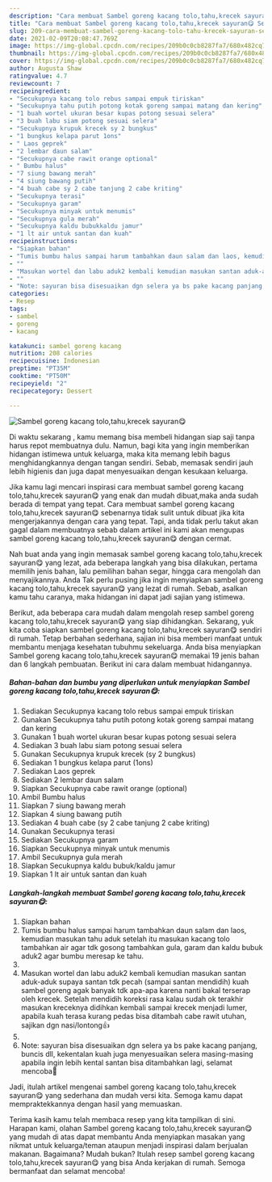 ```yaml
---
description: "Cara membuat Sambel goreng kacang tolo,tahu,krecek sayuran😋 Sederhana Untuk Jualan"
title: "Cara membuat Sambel goreng kacang tolo,tahu,krecek sayuran😋 Sederhana Untuk Jualan"
slug: 209-cara-membuat-sambel-goreng-kacang-tolo-tahu-krecek-sayuran-sederhana-untuk-jualan
date: 2021-02-09T20:08:47.769Z
image: https://img-global.cpcdn.com/recipes/209b0c0cb8287fa7/680x482cq70/sambel-goreng-kacang-tolotahukrecek-sayuran😋-foto-resep-utama.jpg
thumbnail: https://img-global.cpcdn.com/recipes/209b0c0cb8287fa7/680x482cq70/sambel-goreng-kacang-tolotahukrecek-sayuran😋-foto-resep-utama.jpg
cover: https://img-global.cpcdn.com/recipes/209b0c0cb8287fa7/680x482cq70/sambel-goreng-kacang-tolotahukrecek-sayuran😋-foto-resep-utama.jpg
author: Augusta Shaw
ratingvalue: 4.7
reviewcount: 7
recipeingredient:
- "Secukupnya kacang tolo rebus sampai empuk tiriskan"
- "Secukupnya tahu putih potong kotak goreng sampai matang dan kering"
- "1 buah wortel ukuran besar kupas potong sesuai selera"
- "3 buah labu siam potong sesuai selera"
- "Secukupnya krupuk krecek sy 2 bungkus"
- "1 bungkus kelapa parut 1ons"
- " Laos geprek"
- "2 lembar daun salam"
- "Secukupnya cabe rawit orange optional"
- " Bumbu halus"
- "7 siung bawang merah"
- "4 siung bawang putih"
- "4 buah cabe sy 2 cabe tanjung 2 cabe kriting"
- "Secukupnya terasi"
- "Secukupnya garam"
- "Secukupnya minyak untuk menumis"
- "Secukupnya gula merah"
- "Secukupnya kaldu bubukkaldu jamur"
- "1 lt air untuk santan dan kuah"
recipeinstructions:
- "Siapkan bahan"
- "Tumis bumbu halus sampai harum tambahkan daun salam dan laos, kemudian masukan tahu aduk setelah itu masukan kacang tolo tambahkan air agar tdk gosong tambahkan gula, garam dan kaldu bubuk aduk2 agar bumbu meresap ke tahu."
- ""
- "Masukan wortel dan labu aduk2 kembali kemudian masukan santan aduk-aduk supaya santan tdk pecah (sampai santan mendidih) kuah sambel goreng agak banyak tdk apa-apa karena nanti bakal terserap oleh krecek. Setelah mendidih koreksi rasa kalau sudah ok terakhir masukan kreceknya didihkan kembali sampai krecek menjadi lumer, apabila kuah terasa kurang pedas bisa ditambah cabe rawit utuhan, sajikan dgn nasi/lontong👍"
- ""
- "Note: sayuran bisa disesuaikan dgn selera ya bs pake kacang panjang, buncis dll, kekentalan kuah juga menyesuaikan selera masing-masing apabila ingin lebih kental santan bisa ditambahkan lagi, selamat mencoba🙏"
categories:
- Resep
tags:
- sambel
- goreng
- kacang

katakunci: sambel goreng kacang 
nutrition: 208 calories
recipecuisine: Indonesian
preptime: "PT35M"
cooktime: "PT50M"
recipeyield: "2"
recipecategory: Dessert

---
```



![Sambel goreng kacang tolo,tahu,krecek sayuran😋](https://img-global.cpcdn.com/recipes/209b0c0cb8287fa7/680x482cq70/sambel-goreng-kacang-tolotahukrecek-sayuran😋-foto-resep-utama.jpg)

Di waktu  sekarang , kamu memang bisa membeli hidangan siap saji tanpa harus repot membuatnya dulu. Namun, bagi kita yang ingin memberikan hidangan istimewa untuk keluarga, maka kita memang lebih bagus menghidangkannya dengan tangan sendiri. Sebab, memasak sendiri jauh lebih higienis dan juga dapat menyesuaikan dengan kesukaan keluarga.

Jika kamu lagi mencari inspirasi cara membuat sambel goreng kacang tolo,tahu,krecek sayuran😋 yang enak dan mudah dibuat,maka anda sudah berada di tempat yang tepat. Cara membuat sambel goreng kacang tolo,tahu,krecek sayuran😋  sebenarnya tidak sulit untuk dibuat jika kita mengerjakannya dengan cara yang tepat. Tapi, anda tidak perlu takut akan gagal dalam membuatnya 
sebab dalam artikel ini kami akan mengupas sambel goreng kacang tolo,tahu,krecek sayuran😋 dengan cermat.  



Nah buat anda yang ingin memasak sambel goreng kacang tolo,tahu,krecek sayuran😋 yang lezat, ada beberapa langkah yang bisa dilakukan, pertama memilih jenis bahan, lalu pemilihan bahan segar, hingga cara mengolah dan menyajikannya. Anda Tak perlu pusing jika ingin menyiapkan sambel goreng kacang tolo,tahu,krecek sayuran😋 yang lezat di rumah. Sebab, asalkan kamu  tahu caranya, maka hidangan ini dapat jadi sajian yang istimewa.

Berikut, ada beberapa cara mudah dalam mengolah resep sambel goreng kacang tolo,tahu,krecek sayuran😋 yang siap dihidangkan. Sekarang, yuk kita coba siapkan sambel goreng kacang tolo,tahu,krecek sayuran😋 sendiri di rumah. Tetap berbahan sederhana, sajian ini bisa memberi manfaat untuk membantu menjaga kesehatan tubuhmu sekeluarga. Anda bisa menyiapkan Sambel goreng kacang tolo,tahu,krecek sayuran😋 memakai 19 jenis bahan dan 6 langkah pembuatan. Berikut ini cara dalam membuat hidangannya.

<!--inarticleads1-->

##### Bahan-bahan dan bumbu yang diperlukan untuk menyiapkan Sambel goreng kacang tolo,tahu,krecek sayuran😋:

1. Sediakan Secukupnya kacang tolo rebus sampai empuk tiriskan
1. Gunakan Secukupnya tahu putih potong kotak goreng sampai matang dan kering
1. Gunakan 1 buah wortel ukuran besar kupas potong sesuai selera
1. Sediakan 3 buah labu siam potong sesuai selera
1. Gunakan Secukupnya krupuk krecek (sy 2 bungkus)
1. Sediakan 1 bungkus kelapa parut (1ons)
1. Sediakan  Laos geprek
1. Sediakan 2 lembar daun salam
1. Siapkan Secukupnya cabe rawit orange (optional)
1. Ambil  Bumbu halus
1. Siapkan 7 siung bawang merah
1. Siapkan 4 siung bawang putih
1. Sediakan 4 buah cabe (sy 2 cabe tanjung 2 cabe kriting)
1. Gunakan Secukupnya terasi
1. Sediakan Secukupnya garam
1. Siapkan Secukupnya minyak untuk menumis
1. Ambil Secukupnya gula merah
1. Siapkan Secukupnya kaldu bubuk/kaldu jamur
1. Siapkan 1 lt air untuk santan dan kuah




<!--inarticleads2-->

##### Langkah-langkah membuat Sambel goreng kacang tolo,tahu,krecek sayuran😋:

1. Siapkan bahan
1. Tumis bumbu halus sampai harum tambahkan daun salam dan laos, kemudian masukan tahu aduk setelah itu masukan kacang tolo tambahkan air agar tdk gosong tambahkan gula, garam dan kaldu bubuk aduk2 agar bumbu meresap ke tahu.
1. 
1. Masukan wortel dan labu aduk2 kembali kemudian masukan santan aduk-aduk supaya santan tdk pecah (sampai santan mendidih) kuah sambel goreng agak banyak tdk apa-apa karena nanti bakal terserap oleh krecek. Setelah mendidih koreksi rasa kalau sudah ok terakhir masukan kreceknya didihkan kembali sampai krecek menjadi lumer, apabila kuah terasa kurang pedas bisa ditambah cabe rawit utuhan, sajikan dgn nasi/lontong👍
1. 
1. Note: sayuran bisa disesuaikan dgn selera ya bs pake kacang panjang, buncis dll, kekentalan kuah juga menyesuaikan selera masing-masing apabila ingin lebih kental santan bisa ditambahkan lagi, selamat mencoba🙏




Jadi, itulah artikel mengenai  sambel goreng kacang tolo,tahu,krecek sayuran😋  yang sederhana dan mudah versi kita. Semoga kamu dapat mempraktekkannya dengan hasil yang memuaskan. 

Terima kasih kamu telah membaca resep yang kita tampilkan di sini. Harapan kami, olahan  Sambel goreng kacang tolo,tahu,krecek sayuran😋 yang mudah di atas dapat membantu Anda menyiapkan masakan yang nikmat untuk keluarga/teman ataupun menjadi inspirasi dalam berjualan makanan. Bagaimana? Mudah bukan? Itulah resep sambel goreng kacang tolo,tahu,krecek sayuran😋 yang bisa Anda kerjakan di rumah. Semoga bermanfaat dan selamat mencoba!

